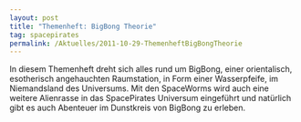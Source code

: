 ```yaml
---
layout: post
title: "Themenheft: BigBong Theorie"
tag: spacepirates
permalink: /Aktuelles/2011-10-29-ThemenheftBigBongTheorie
---
```


In diesem Themenheft dreht sich alles rund um BigBong, einer orientalisch, esotherisch angehauchten Raumstation, in Form einer Wasserpfeife, im Niemandsland des Universums. Mit den SpaceWorms wird auch eine weitere Alienrasse in das SpacePirates Universum eingeführt und natürlich gibt es auch Abenteuer im Dunstkreis von BigBong zu erleben.


